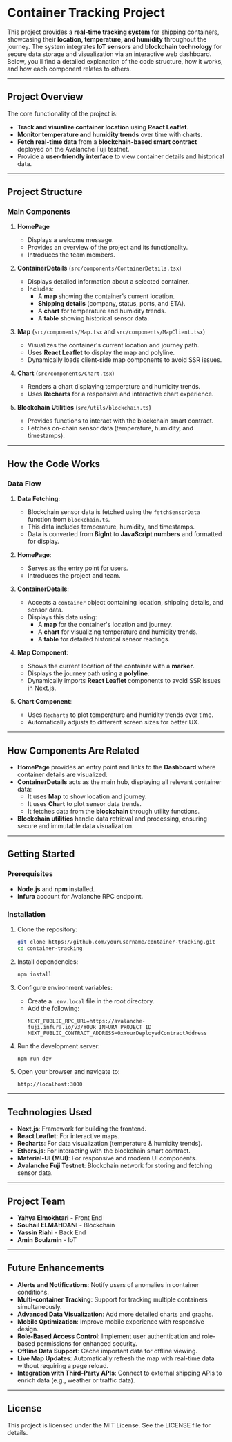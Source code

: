 # Container Tracking Project

This project provides a **real-time tracking system** for shipping containers, showcasing their **location, temperature, and humidity** throughout the journey. The system integrates **IoT sensors** and **blockchain technology** for secure data storage and visualization via an interactive web dashboard. Below, you'll find a detailed explanation of the code structure, how it works, and how each component relates to others.

---

## **Project Overview**

The core functionality of the project is:
- **Track and visualize container location** using **React Leaflet**.
- **Monitor temperature and humidity trends** over time with charts.
- **Fetch real-time data** from a **blockchain-based smart contract** deployed on the Avalanche Fuji testnet.
- Provide a **user-friendly interface** to view container details and historical data.

---

## **Project Structure**

### **Main Components**

1. **HomePage** 
   - Displays a welcome message.
   - Provides an overview of the project and its functionality.
   - Introduces the team members.

2. **ContainerDetails** (`src/components/ContainerDetails.tsx`)
   - Displays detailed information about a selected container.
   - Includes:
     - A **map** showing the container’s current location.
     - **Shipping details** (company, status, ports, and ETA).
     - A **chart** for temperature and humidity trends.
     - A **table** showing historical sensor data.

3. **Map** (`src/components/Map.tsx` and `src/components/MapClient.tsx`)
   - Visualizes the container's current location and journey path.
   - Uses **React Leaflet** to display the map and polyline.
   - Dynamically loads client-side map components to avoid SSR issues.

4. **Chart** (`src/components/Chart.tsx`)
   - Renders a chart displaying temperature and humidity trends.
   - Uses **Recharts** for a responsive and interactive chart experience.

5. **Blockchain Utilities** (`src/utils/blockchain.ts`)
   - Provides functions to interact with the blockchain smart contract.
   - Fetches on-chain sensor data (temperature, humidity, and timestamps).

---

## **How the Code Works**

### **Data Flow**

1. **Data Fetching**:
   - Blockchain sensor data is fetched using the `fetchSensorData` function from `blockchain.ts`.
   - This data includes temperature, humidity, and timestamps.
   - Data is converted from **BigInt** to **JavaScript numbers** and formatted for display.

2. **HomePage**:
   - Serves as the entry point for users.
   - Introduces the project and team.

3. **ContainerDetails**:
   - Accepts a `container` object containing location, shipping details, and sensor data.
   - Displays this data using:
     - A **map** for the container's location and journey.
     - A **chart** for visualizing temperature and humidity trends.
     - A **table** for detailed historical sensor readings.

4. **Map Component**:
   - Shows the current location of the container with a **marker**.
   - Displays the journey path using a **polyline**.
   - Dynamically imports **React Leaflet** components to avoid SSR issues in Next.js.

5. **Chart Component**:
   - Uses `Recharts` to plot temperature and humidity trends over time.
   - Automatically adjusts to different screen sizes for better UX.

---

## **How Components Are Related**

- **HomePage** provides an entry point and links to the **Dashboard** where container details are visualized.
- **ContainerDetails** acts as the main hub, displaying all relevant container data:
  - It uses **Map** to show location and journey.
  - It uses **Chart** to plot sensor data trends.
  - It fetches data from the **blockchain** through utility functions.
- **Blockchain utilities** handle data retrieval and processing, ensuring secure and immutable data visualization.

---

## **Getting Started**

### **Prerequisites**

- **Node.js** and **npm** installed.
- **Infura** account for Avalanche RPC endpoint.

### **Installation**

1. Clone the repository:
   ```bash
   git clone https://github.com/yourusername/container-tracking.git
   cd container-tracking
   ```

2. Install dependencies:
   ```bash
   npm install
   ```

3. Configure environment variables:
   - Create a `.env.local` file in the root directory.
   - Add the following:
     ```env
     NEXT_PUBLIC_RPC_URL=https://avalanche-fuji.infura.io/v3/YOUR_INFURA_PROJECT_ID
     NEXT_PUBLIC_CONTRACT_ADDRESS=0xYourDeployedContractAddress
     ```

4. Run the development server:
   ```bash
   npm run dev
   ```

5. Open your browser and navigate to:
   ```
   http://localhost:3000
   ```

---

## **Technologies Used**

- **Next.js**: Framework for building the frontend.
- **React Leaflet**: For interactive maps.
- **Recharts**: For data visualization (temperature & humidity trends).
- **Ethers.js**: For interacting with the blockchain smart contract.
- **Material-UI (MUI)**: For responsive and modern UI components.
- **Avalanche Fuji Testnet**: Blockchain network for storing and fetching sensor data.

---

## **Project Team**

- **Yahya Elmokhtari** - Front End
- **Souhail ELMAHDANI** - Blockchain 
- **Yassin Riahi** - Back End
- **Amin Boulzmin** - IoT 

---

## **Future Enhancements**

- **Alerts and Notifications**: Notify users of anomalies in container conditions.
- **Multi-container Tracking**: Support for tracking multiple containers simultaneously.
- **Advanced Data Visualization**: Add more detailed charts and graphs.
- **Mobile Optimization**: Improve mobile experience with responsive design.
- **Role-Based Access Control**: Implement user authentication and role-based permissions for enhanced security.
- **Offline Data Support**: Cache important data for offline viewing.
- **Live Map Updates**: Automatically refresh the map with real-time data without requiring a page reload.
- **Integration with Third-Party APIs**: Connect to external shipping APIs to enrich data (e.g., weather or traffic data).

---

## **License**

This project is licensed under the MIT License. See the LICENSE file for details.

